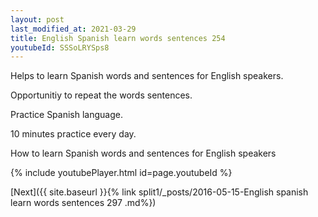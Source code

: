 ```yaml
---
layout: post
last_modified_at: 2021-03-29
title: English Spanish learn words sentences 254 
youtubeId: SSSoLRYSps8
---
```

 
 
Helps to learn Spanish words and sentences for English speakers.

Opportunitiy to repeat the words sentences. 

Practice Spanish language. 
 
10 minutes practice every day. 
 
How to learn Spanish words and sentences for English speakers 
 
{% include youtubePlayer.html id=page.youtubeId %}
 
 
[Next]({{ site.baseurl }}{% link  split1/_posts/2016-05-15-English spanish learn words sentences 297 .md%})
 
